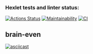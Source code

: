 ### Hexlet tests and linter status:
[![Actions Status](https://github.com/justpwned/python-project-lvl1/workflows/hexlet-check/badge.svg)](https://github.com/justpwned/python-project-lvl1/actions)
[![Maintainability](https://api.codeclimate.com/v1/badges/9b8a17f7ebdbed6812af/maintainability)](https://codeclimate.com/github/justpwned/python-project-lvl1/maintainability)
[![CI](https://github.com/justpwned/python-project-lvl1/actions/workflows/ci.yml/badge.svg)](https://github.com/justpwned/python-project-lvl1/actions/workflows/ci.yml)

## brain-even
[![asciicast](https://asciinema.org/a/Q2Dnf0x3Aj39sxwQdW5fHvvQw.png)](https://asciinema.org/a/Q2Dnf0x3Aj39sxwQdW5fHvvQw)
